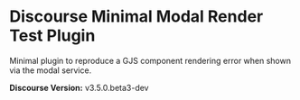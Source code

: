 # Discourse Minimal Modal Render Test Plugin

Minimal plugin to reproduce a GJS component rendering error when shown via the modal service.

**Discourse Version:** v3.5.0.beta3-dev 


